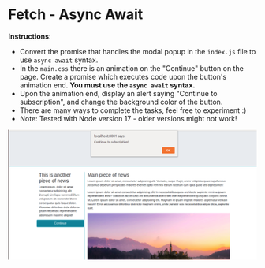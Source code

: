 # Fetch - Async Await

**Instructions**:
* Convert the promise that handles the modal popup in the `index.js` file to use `async await` syntax.
* In the `main.css` there is an animation on the "Continue" button on the page. Create a promise which executes code upon the button's animation end. **You must use the `async await` syntax.**
* Upon the animation end, display an alert saying "Continue to subscription", and change the background color of the button.
* There are many ways to complete the tasks, feel free to experiment :)
* Note: Tested with Node version 17 - older versions might not work!

![On animation end](images/animationend.png)